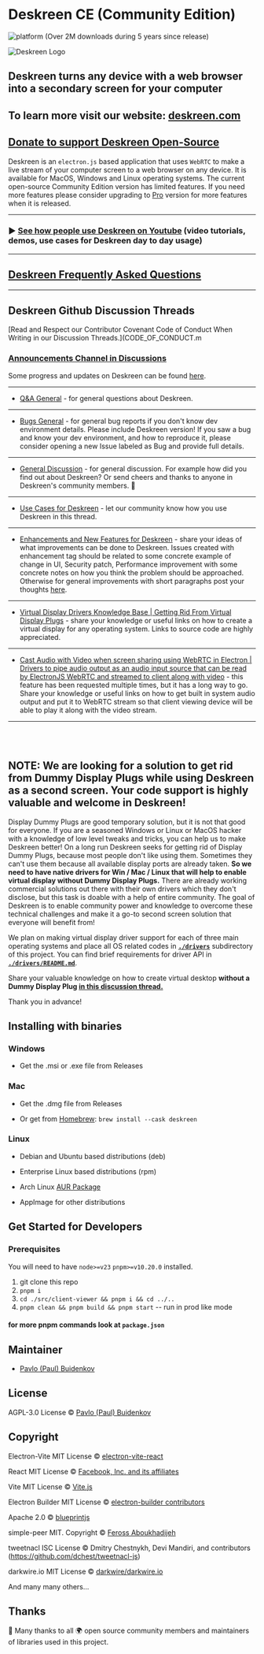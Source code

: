# Deskreen CE (Community Edition)

![platform](https://img.shields.io/badge/platform-Windows%20%7C%20MacOS%20%7C%20Linux-lightgrey)
(Over 2M downloads during 5 years since release)

![Deskreen Logo](https://raw.githubusercontent.com/pavlobu/deskreen/master/resources/icon.png)

## Deskreen turns any device with a web browser into a secondary screen for your computer

## To learn more visit our website: [deskreen.com](https://deskreen.com)





## [Donate to support Deskreen Open-Source](https://deskreen.com/#contribute)

Deskreen is an `electron.js` based application that uses `WebRTC` to make a live stream of your computer screen to a web browser on any device. It is available for MacOS, Windows and Linux operating systems.
The current open-source Community Edition version has limited features. If you need more features please consider upgrading to [Pro](https://deskreen.com/download) version for more features when it is released.

---

### ▶️ [See how people use Deskreen on Youtube](https://www.youtube.com/results?search_query=deskreen) (video tutorials, demos, use cases for Deskreen day to day usage)

---


## [Deskreen Frequently Asked Questions](https://deskreen.com/faq)

---


## Deskreen Github Discussion Threads

[Read and Respect our Contributor Covenant Code of Conduct When Writing in our Discussion Threads.](CODE_OF_CONDUCT.m

### [Announcements Channel in Discussions](https://github.com/pavlobu/deskreen/discussions/71)

Some progress and updates on Deskreen can be found [here](https://github.com/pavlobu/deskreen/discussions/71).

---

- [Q&A General](https://github.com/pavlobu/deskreen/discussions/89) - for general questions about Deskreen.

---

- [Bugs General](https://github.com/pavlobu/deskreen/discussions/68) - for general bug reports if you don't know dev environment details. Please include Deskreen version!
  If you saw a bug and know your dev environment, and how to reproduce it, please consider opening a new Issue labeled as Bug and provide full details.

---

- [General Discussion](https://github.com/pavlobu/deskreen/discussions/88) - for general discussion. For example how did you find out about Deskreen? Or send cheers and thanks to anyone in Deskreen's community members. 🎉

---

- [Use Cases for Deskreen](https://github.com/pavlobu/deskreen/discussions/48) - let our community know how you use Deskreen in this thread.

---

- [Enhancements and New Features for Deskreen](https://github.com/pavlobu/deskreen/discussions/50) - share your ideas of what improvements can be done to Deskreen. Issues created with enhancement tag should be related to some concrete example of change in UI, Security patch, Performance improvement with some concrete notes on how you think the problem should be approached. Otherwise for general improvements with short paragraphs post your thoughts [here](https://github.com/pavlobu/deskreen/discussions/50).

---

- [Virtual Display Drivers Knowledge Base | Getting Rid From Virtual Display Plugs](https://github.com/pavlobu/deskreen/discussions/86) - share your knowledge or useful links on how to create a virtual display for any operating system. Links to source code are highly appreciated.

---

- [Cast Audio with Video when screen sharing using WebRTC in Electron | Drivers to pipe audio output as an audio input source that can be read by ElectronJS WebRTC and streamed to client along with video](https://github.com/pavlobu/deskreen/discussions/92) - this feature has been requested multiple times, but it has a long way to go. Share your knowledge or useful links on how to get built in system audio output and put it to WebRTC stream so that client viewing device will be able to play it along with the video stream.

---

<br/>
<br/>

## NOTE: We are looking for a solution to get rid from Dummy Display Plugs while using Deskreen as a second screen. Your code support is highly valuable and welcome in Deskreen!

Display Dummy Plugs are good temporary solution, but it is not that good for everyone.
If you are a seasoned Windows or Linux or MacOS hacker with a knowledge of low level tweaks and tricks, you can help us to make Deskreen better!
On a long run Deskreen seeks for getting rid of Display Dummy Plugs, because most people don't like using them. Sometimes they can't use them because all available display ports are already taken.
**So we need to have native drivers for Win / Mac / Linux that will help to enable virtual display without Dummy Display Plugs.**
There are already working commercial solutions out there with their own drivers which they don't disclose, but this task is doable with a help of entire community.
The goal of Deskreen is to enable community power and knowledge to overcome these technical challenges and make it a go-to second screen solution that everyone will benefit from!

We plan on making virtual display driver support for each of three main operating systems and place all OS related codes in **[`./drivers`](drivers)** subdirectory of this project.
You can find brief requirements for driver API in **[`./drivers/README.md`](drivers)**.

Share your valuable knowledge on how to create virtual desktop **without a Dummy Display Plug [in this discussion thread.](https://github.com/pavlobu/deskreen/discussions/86)**

Thank you in advance!

## Installing with binaries

### Windows

- Get the .msi or .exe file from Releases

### Mac

- Get the .dmg file from Releases

- Or get from [Homebrew](https://brew.sh/): `brew install --cask deskreen`

### Linux

- Debian and Ubuntu based distributions (deb)

- Enterprise Linux based distributions (rpm)

- Arch Linux [AUR Package](https://aur.archlinux.org/packages/deskreen/)

- AppImage for other distributions

## Get Started for Developers

### Prerequisites

You will need to have `node>=v23` `pnpm>=v10.20.0` installed.


1. git clone this repo
2. `pnpm i`
3. `cd ./src/client-viewer && pnpm i && cd ../..`
4. `pnpm clean && pnpm build && pnpm start` -- run in prod like mode

#### for more pnpm commands look at `package.json`

## Maintainer

- [Pavlo (Paul) Buidenkov](https://www.linkedin.com/in/pavlobu)

## License

AGPL-3.0 License © [Pavlo (Paul) Buidenkov](https://github.com/pavlobu/deskreen)

## Copyright

Electron-Vite MIT License © [electron-vite-react](https://github.com/electron-vite/electron-vite-react)

React MIT License © [Facebook, Inc. and its affiliates](https://github.com/facebook/react)

Vite MIT License © [Vite.js](https://github.com/vitejs/vite)

Electron Builder MIT License © [electron-builder contributors](https://github.com/electron-userland/electron-builder)


Apache 2.0 © [blueprintjs](https://github.com/palantir/blueprint)

simple-peer MIT. Copyright © [Feross Aboukhadijeh](http://feross.org/)

tweetnacl ISC License © Dmitry Chestnykh, Devi Mandiri, and contributors (https://github.com/dchest/tweetnacl-js)

darkwire.io MIT License © [darkwire/darkwire.io](https://github.com/darkwire/darkwire.io)

And many many others...

## Thanks

🙏 Many thanks to all 🌍 open source community members and maintainers of libraries used in this project.
